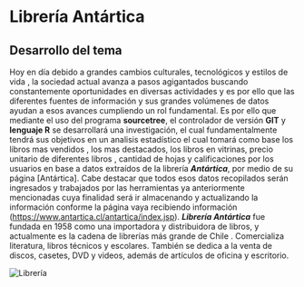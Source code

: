 # Librería Antártica
## Desarrollo del tema
Hoy en día debido a grandes cambios culturales, tecnológicos y estilos de vida , la sociedad actual avanza a pasos agigantados buscando constantemente oportunidades en diversas actividades y es por ello que las diferentes fuentes de información y sus grandes volúmenes de datos ayudan a esos avances cumpliendo un rol fundamental.  Es por ello que mediante el uso del  programa **sourcetree**, el controlador de versión **GIT** y **lenguaje R** se desarrollará una investigación, el cual fundamentalmente tendrá sus objetivos en un analisis estadístico el cual tomará como base los libros mas vendidos , los mas destacados, los libros en vitrinas, precio unitario de diferentes libros , cantidad de hojas y calificaciones por los usuarios en base a datos extraídos de la librería **_Antártica_**, por medio de su página [Antártica]. Cabe destacar que todos esos datos recopilados serán ingresados y trabajados por las herramientas ya anteriormente mencionadas cuya finalidad será ir almacenando y actualizando la información conforme la página vaya recibiendo información (https://www.antartica.cl/antartica/index.jsp). **_Librería Antártica_** fue fundada en 1958 como una importadora y distribuidora de libros, y actualmente es la cadena de librerías más grande de Chile . Comercializa literatura, libros técnicos y escolares. También se dedica a la venta de discos, casetes, DVD y videos, además de artículos de oficina y escritorio.


![Librería](https://www.movilh.cl/wp-content/uploads/2018/08/antartica.jpg)


